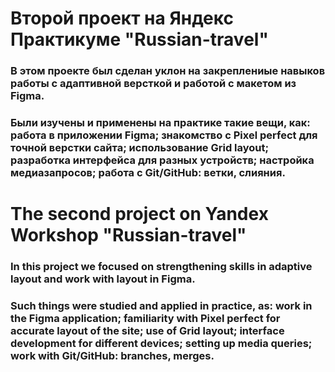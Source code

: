 # Второй проект на Яндекс Практикуме "Russian-travel"
### В этом проекте был сделан уклон на закреплениые навыков работы с адаптивной версткой и работой с макетом из Figma.
### Были изучены и применены на практике такие вещи, как: работа в приложении Figma; знакомство с Pixel perfect для точной верстки сайта; использование Grid layout; разработка интерфейса для разных устройств; настройка медиазапросов;  работа с Git/GitHub: ветки, слияния. 
# The second project on Yandex Workshop "Russian-travel"
### In this project we focused on strengthening skills in adaptive layout and work with layout in Figma.
### Such things were studied and applied in practice, as: work in the Figma application; familiarity with Pixel perfect for accurate layout of the site; use of Grid layout; interface development for different devices; setting up media queries; work with Git/GitHub: branches, merges. 